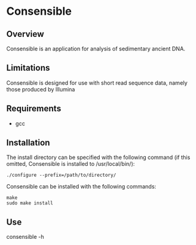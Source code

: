# Consensible

## Overview
Consensible is an application for analysis of sedimentary ancient DNA.

## Limitations
Consensible is designed for use with short read sequence data, namely those produced by Illumina

## Requirements
* gcc

## Installation
The install directory can be specified with the following command (if this omitted, Consensible is installed to /usr/local/bin/):

	./configure --prefix=/path/to/directory/

Consensible can be installed with the following commands:

	make
	sudo make install

## Use
consensible -h

